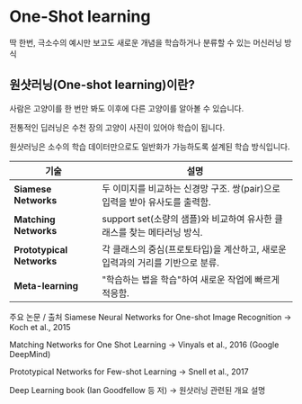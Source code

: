 
# One-Shot learning
딱 한번, 극소수의 예시만 보고도 새로운 개념을 학습하거나 분류할 수 있는 머신러닝 방식

## 원샷러닝(One-shot learning)이란?
사람은 고양이를 한 번만 봐도 이후에 다른 고양이를 알아볼 수 있습니다.

전통적인 딥러닝은 수천 장의 고양이 사진이 있어야 학습이 됩니다.

원샷러닝은 소수의 학습 데이터만으로도 일반화가 가능하도록 설계된 학습 방식입니다.

| 기술                        | 설명                                             |
| ------------------------- | ---------------------------------------------- |
| **Siamese Networks**      | 두 이미지를 비교하는 신경망 구조. 쌍(pair)으로 입력을 받아 유사도를 출력함. |
| **Matching Networks**     | support set(소량의 샘플)와 비교하여 유사한 클래스를 찾는 메타러닝 방식. |
| **Prototypical Networks** | 각 클래스의 중심(프로토타입)을 계산하고, 새로운 입력과의 거리를 기반으로 분류.  |
| **Meta-learning**         | "학습하는 법을 학습"하여 새로운 작업에 빠르게 적응함.                |



주요 논문 / 출처
Siamese Neural Networks for One-shot Image Recognition
→ Koch et al., 2015

Matching Networks for One Shot Learning
→ Vinyals et al., 2016 (Google DeepMind)

Prototypical Networks for Few-shot Learning
→ Snell et al., 2017

Deep Learning book (Ian Goodfellow 등 저)
→ 원샷러닝 관련된 개요 설명

